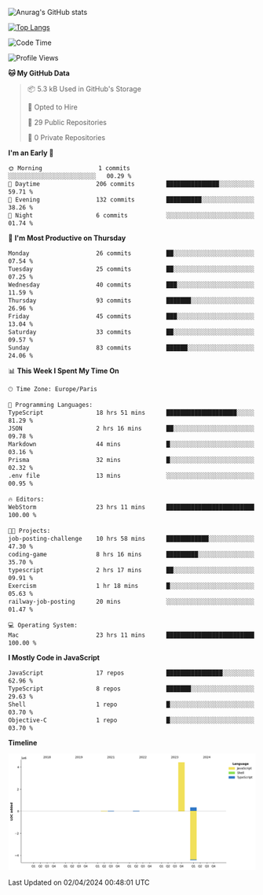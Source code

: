 ![Anurag's GitHub stats](https://github-readme-stats.vercel.app/api?username=sufiane&theme=dark&show_icons=true&count_private=true)


[![Top Langs](https://github-readme-stats.vercel.app/api/top-langs/?username=sufiane&layout=compact)](https://github.com/anuraghazra/github-readme-stats)

<!--START_SECTION:waka-->
![Code Time](http://img.shields.io/badge/Code%20Time-1%2C044%20hrs%2030%20mins-blue)

![Profile Views](http://img.shields.io/badge/Profile%20Views-0-blue)

**🐱 My GitHub Data** 

> 📦 5.3 kB Used in GitHub's Storage 
 > 
> 💼 Opted to Hire
 > 
> 📜 29 Public Repositories 
 > 
> 🔑 0 Private Repositories 
 > 
**I'm an Early 🐤** 

```text
🌞 Morning                1 commits           ░░░░░░░░░░░░░░░░░░░░░░░░░   00.29 % 
🌆 Daytime                206 commits         ███████████████░░░░░░░░░░   59.71 % 
🌃 Evening                132 commits         ██████████░░░░░░░░░░░░░░░   38.26 % 
🌙 Night                  6 commits           ░░░░░░░░░░░░░░░░░░░░░░░░░   01.74 % 
```
📅 **I'm Most Productive on Thursday** 

```text
Monday                   26 commits          ██░░░░░░░░░░░░░░░░░░░░░░░   07.54 % 
Tuesday                  25 commits          ██░░░░░░░░░░░░░░░░░░░░░░░   07.25 % 
Wednesday                40 commits          ███░░░░░░░░░░░░░░░░░░░░░░   11.59 % 
Thursday                 93 commits          ███████░░░░░░░░░░░░░░░░░░   26.96 % 
Friday                   45 commits          ███░░░░░░░░░░░░░░░░░░░░░░   13.04 % 
Saturday                 33 commits          ██░░░░░░░░░░░░░░░░░░░░░░░   09.57 % 
Sunday                   83 commits          ██████░░░░░░░░░░░░░░░░░░░   24.06 % 
```


📊 **This Week I Spent My Time On** 

```text
🕑︎ Time Zone: Europe/Paris

💬 Programming Languages: 
TypeScript               18 hrs 51 mins      ████████████████████░░░░░   81.29 % 
JSON                     2 hrs 16 mins       ██░░░░░░░░░░░░░░░░░░░░░░░   09.78 % 
Markdown                 44 mins             █░░░░░░░░░░░░░░░░░░░░░░░░   03.16 % 
Prisma                   32 mins             █░░░░░░░░░░░░░░░░░░░░░░░░   02.32 % 
.env file                13 mins             ░░░░░░░░░░░░░░░░░░░░░░░░░   00.95 % 

🔥 Editors: 
WebStorm                 23 hrs 11 mins      █████████████████████████   100.00 % 

🐱‍💻 Projects: 
job-posting-challenge    10 hrs 58 mins      ████████████░░░░░░░░░░░░░   47.30 % 
coding-game              8 hrs 16 mins       █████████░░░░░░░░░░░░░░░░   35.70 % 
typescript               2 hrs 17 mins       ██░░░░░░░░░░░░░░░░░░░░░░░   09.91 % 
Exercism                 1 hr 18 mins        █░░░░░░░░░░░░░░░░░░░░░░░░   05.63 % 
railway-job-posting      20 mins             ░░░░░░░░░░░░░░░░░░░░░░░░░   01.47 % 

💻 Operating System: 
Mac                      23 hrs 11 mins      █████████████████████████   100.00 % 
```

**I Mostly Code in JavaScript** 

```text
JavaScript               17 repos            ████████████████░░░░░░░░░   62.96 % 
TypeScript               8 repos             ███████░░░░░░░░░░░░░░░░░░   29.63 % 
Shell                    1 repo              █░░░░░░░░░░░░░░░░░░░░░░░░   03.70 % 
Objective-C              1 repo              █░░░░░░░░░░░░░░░░░░░░░░░░   03.70 % 
```



**Timeline**

![Lines of Code chart](https://raw.githubusercontent.com/Sufiane/Sufiane/main/assets/bar_graph.png)


 Last Updated on 02/04/2024 00:48:01 UTC
<!--END_SECTION:waka-->


<!--
**Sufiane/sufiane** is a ✨ _special_ ✨ repository because its `README.md` (this file) appears on your GitHub profile.

Here are some ideas to get you started:

- 🔭 I’m currently working on ...
- 🌱 I’m currently learning ...
- 👯 I’m looking to collaborate on ...
- 🤔 I’m looking for help with ...
- 💬 Ask me about ...
- 📫 How to reach me: ...
- 😄 Pronouns: ...
- ⚡ Fun fact: ...
-->
